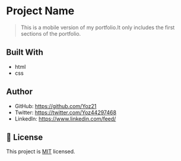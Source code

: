 
# Project Name

> This is a mobile version of my portfolio.It only includes the first sections of the portfolio.

## Built With

- html
- css


## Author

- GitHub: https://github.com/Yoz21
- Twitter: https://twitter.com/Yoz44297468
- LinkedIn: https://www.linkedin.com/feed/



## 📝 License

This project is [MIT](./MIT.md) licensed.